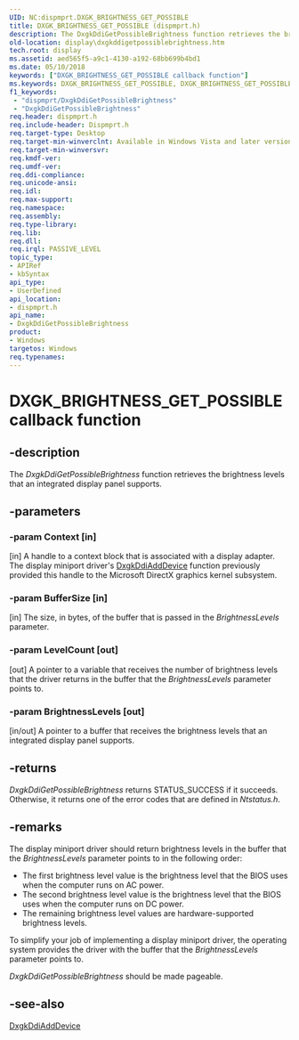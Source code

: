 ```yaml
---
UID: NC:dispmprt.DXGK_BRIGHTNESS_GET_POSSIBLE
title: DXGK_BRIGHTNESS_GET_POSSIBLE (dispmprt.h)
description: The DxgkDdiGetPossibleBrightness function retrieves the brightness levels that an integrated display panel supports.
old-location: display\dxgkddigetpossiblebrightness.htm
tech.root: display
ms.assetid: aed565f5-a9c1-4130-a192-68bb699b4bd1
ms.date: 05/10/2018
keywords: ["DXGK_BRIGHTNESS_GET_POSSIBLE callback function"]
ms.keywords: DXGK_BRIGHTNESS_GET_POSSIBLE, DXGK_BRIGHTNESS_GET_POSSIBLE callback, DmFunctions_b14a6b62-e156-4548-9a0d-0a256cf84069.xml, DxgkDdiGetPossibleBrightness, DxgkDdiGetPossibleBrightness callback function [Display Devices], display.dxgkddigetpossiblebrightness, dispmprt/DxgkDdiGetPossibleBrightness
f1_keywords:
 - "dispmprt/DxgkDdiGetPossibleBrightness"
 - "DxgkDdiGetPossibleBrightness"
req.header: dispmprt.h
req.include-header: Dispmprt.h
req.target-type: Desktop
req.target-min-winverclnt: Available in Windows Vista and later versions of the Windows operating systems.
req.target-min-winversvr: 
req.kmdf-ver: 
req.umdf-ver: 
req.ddi-compliance: 
req.unicode-ansi: 
req.idl: 
req.max-support: 
req.namespace: 
req.assembly: 
req.type-library: 
req.lib: 
req.dll: 
req.irql: PASSIVE_LEVEL
topic_type:
- APIRef
- kbSyntax
api_type:
- UserDefined
api_location:
- dispmprt.h
api_name:
- DxgkDdiGetPossibleBrightness
product:
- Windows
targetos: Windows
req.typenames: 
---
```


# DXGK_BRIGHTNESS_GET_POSSIBLE callback function


## -description


The <i>DxgkDdiGetPossibleBrightness</i> function retrieves the brightness levels that an integrated display panel supports.


## -parameters




### -param Context [in]

[in] A handle to a context block that is associated with a display adapter. The display miniport driver's <a href="https://docs.microsoft.com/windows-hardware/drivers/ddi/dispmprt/nc-dispmprt-dxgkddi_add_device">DxgkDdiAddDevice</a> function previously provided this handle to the Microsoft DirectX graphics kernel subsystem.


### -param BufferSize [in]

[in] The size, in bytes, of the buffer that is passed in the <i>BrightnessLevels</i> parameter. 


### -param LevelCount [out]

[out] A pointer to a variable that receives the number of brightness levels that the driver returns in the buffer that the <i>BrightnessLevels</i> parameter points to. 


### -param BrightnessLevels [out]

[in/out] A pointer to a buffer that receives the brightness levels that an integrated display panel supports.


## -returns



<i>DxgkDdiGetPossibleBrightness</i> returns STATUS_SUCCESS if it succeeds. Otherwise, it returns one of the error codes that are defined in <i>Ntstatus.h</i>. 




## -remarks



The display miniport driver should return brightness levels in the buffer that the <i>BrightnessLevels</i> parameter points to in the following order:

<ul>
<li>
The first brightness level value is the brightness level that the BIOS uses when the computer runs on AC power. 

</li>
<li>
The second brightness level value is the brightness level that the BIOS uses when the computer runs on DC power. 

</li>
<li>
The remaining brightness level values are hardware-supported brightness levels. 

</li>
</ul>
To simplify your job of implementing a display miniport driver, the operating system provides the driver with the buffer that the <i>BrightnessLevels</i> parameter points to.

<i>DxgkDdiGetPossibleBrightness</i> should be made pageable. 




## -see-also




<a href="https://docs.microsoft.com/windows-hardware/drivers/ddi/dispmprt/nc-dispmprt-dxgkddi_add_device">DxgkDdiAddDevice</a>
 

 

